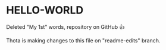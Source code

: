 # HELLO-WORLD
Deleted "My 1st" words, repository on GitHub
👍

Thota is making changes to this file on "readme-edits" branch.


